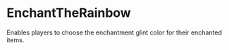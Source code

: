 # EnchantTheRainbow
Enables players to choose the enchantment glint color for their enchanted items.
